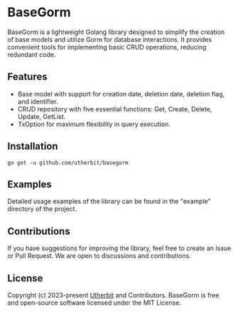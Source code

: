 # BaseGorm

BaseGorm is a lightweight Golang library designed to simplify the creation of base models and utilize Gorm for database interactions. It provides convenient tools for implementing basic CRUD operations, reducing redundant code.

## Features

- Base model with support for creation date, deletion date, deletion flag, and identifier.
- CRUD repository with five essential functions: Get, Create, Delete, Update, GetList.
- TxOption for maximum flexibility in query execution.

## Installation

```shell
go get -u github.com/utherbit/basegorm
```

## Examples
Detailed usage examples of the library can be found in the "example" directory of the project.

## Contributions
If you have suggestions for improving the library, feel free to create an Issue or Pull Request. We are open to discussions and contributions.

## License
Copyright (c) 2023-present [Utherbit](https://github.com/utherbit)  and Contributors. BaseGorm is free and open-source software licensed under the MIT License.